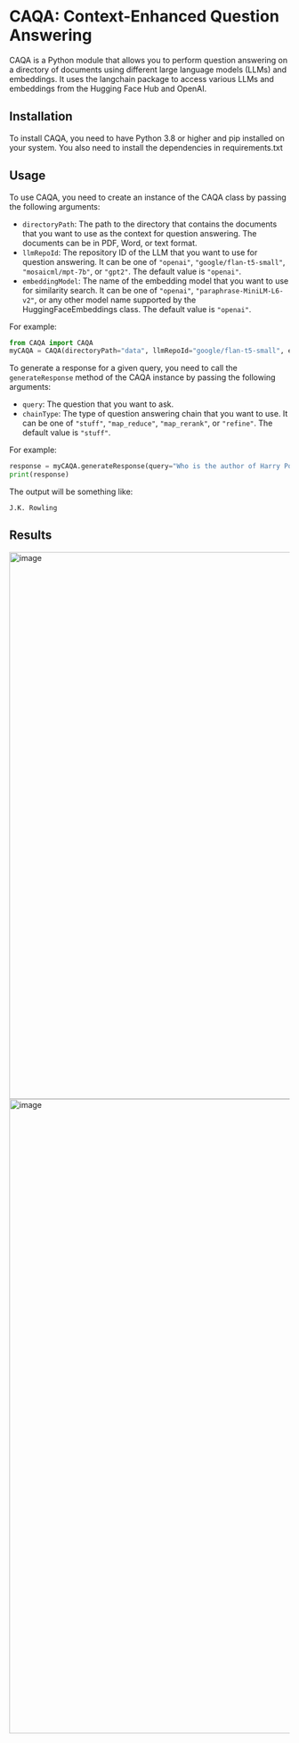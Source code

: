 
# CAQA: Context-Enhanced Question Answering

CAQA is a Python module that allows you to perform question answering on a directory of documents using different large language models (LLMs) and embeddings. It uses the langchain package to access various LLMs and embeddings from the Hugging Face Hub and OpenAI. 

## Installation

To install CAQA, you need to have Python 3.8 or higher and pip installed on your system. You also need to install the dependencies in requirements.txt


## Usage

To use CAQA, you need to create an instance of the CAQA class by passing the following arguments:

- `directoryPath`: The path to the directory that contains the documents that you want to use as the context for question answering. The documents can be in PDF, Word, or text format.
- `llmRepoId`: The repository ID of the LLM that you want to use for question answering. It can be one of `"openai"`, `"google/flan-t5-small"`, `"mosaicml/mpt-7b"`, or `"gpt2"`. The default value is `"openai"`.
- `embeddingModel`: The name of the embedding model that you want to use for similarity search. It can be one of `"openai"`, `"paraphrase-MiniLM-L6-v2"`, or any other model name supported by the HuggingFaceEmbeddings class. The default value is `"openai"`.

For example:

```python
from CAQA import CAQA
myCAQA = CAQA(directoryPath="data", llmRepoId="google/flan-t5-small", embeddingModel="paraphrase-MiniLM-L6-v2")
```

To generate a response for a given query, you need to call the `generateResponse` method of the CAQA instance by passing the following arguments:

- `query`: The question that you want to ask.
- `chainType`: The type of question answering chain that you want to use. It can be one of `"stuff"`, `"map_reduce"`, `"map_rerank"`, or `"refine"`. The default value is `"stuff"`.

For example:

```python
response = myCAQA.generateResponse(query="Who is the author of Harry Potter?", chainType="map_reduce")
print(response)
```

The output will be something like:

```
J.K. Rowling
```

## Results
<img width="981" alt="image" src="https://github.com/slark-prime/Context-Enhanced-Question-Answering/assets/43880036/60649e61-31c6-4030-84e4-231ec066e34b">
<img width="1138" alt="image" src="https://github.com/slark-prime/Context-Enhanced-Question-Answering/assets/43880036/d309292d-59e0-48ed-bdd9-c2872fbbb911">

